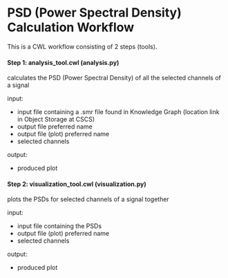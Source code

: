 # PSD (Power Spectral Density) Calculation Workflow

This is a CWL workflow consisting of 2 steps (tools).

#### Step 1: analysis_tool.cwl (analysis.py)
calculates the PSD (Power Spectral Density) of all the selected channels of a signal

input:
- input file containing a .smr file found in Knowledge Graph (location link in Object Storage at CSCS)
- output file preferred name
- output file (plot) preferred name
- selected channels

output:
- produced plot


#### Step 2: visualization_tool.cwl (visualization.py)

plots the PSDs for selected channels of a signal together

input:
- input file containing the PSDs
- output file (plot) preferred name
- selected channels

output:
- produced plot
